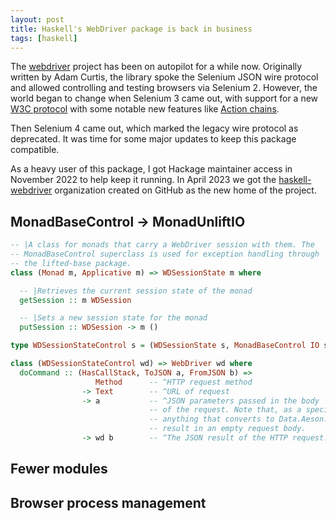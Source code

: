 ```yaml
---
layout: post
title: Haskell's WebDriver package is back in business
tags: [haskell]
---
```


The [webdriver](https://hackage.haskell.org/package/webdriver) project has been on autopilot for a while now. Originally written by Adam Curtis, the library spoke the Selenium JSON wire protocol and allowed controlling and testing browsers via Selenium 2. However, the world began to change when Selenium 3 came out, with support for a new [W3C protocol](https://www.w3.org/TR/webdriver2/) with some notable new features like [Action chains](https://www.w3.org/TR/webdriver2/#dfn-actions).

Then Selenium 4 came out, which marked the legacy wire protocol as deprecated. It was time for some major updates to keep this package compatible.

As a heavy user of this package, I got Hackage maintainer access in November 2022 to help keep it running. In April 2023 we got the [haskell-webdriver](https://github.com/haskell-webdriver) organization created on GitHub as the new home of the project.

## MonadBaseControl -> MonadUnliftIO

```haskell
-- |A class for monads that carry a WebDriver session with them. The
-- MonadBaseControl superclass is used for exception handling through
-- the lifted-base package.
class (Monad m, Applicative m) => WDSessionState m where

  -- |Retrieves the current session state of the monad
  getSession :: m WDSession

  -- |Sets a new session state for the monad
  putSession :: WDSession -> m ()

type WDSessionStateControl s = (WDSessionState s, MonadBaseControl IO s)

class (WDSessionStateControl wd) => WebDriver wd where
  doCommand :: (HasCallStack, ToJSON a, FromJSON b) =>
                   Method      -- ^HTTP request method
                -> Text        -- ^URL of request
                -> a           -- ^JSON parameters passed in the body
                               -- of the request. Note that, as a special case,
                               -- anything that converts to Data.Aeson.Null will
                               -- result in an empty request body.
                -> wd b        -- ^The JSON result of the HTTP request.
```

## Fewer modules

## Browser process management

